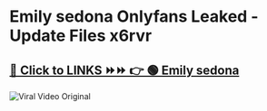 
 # Emily sedona Onlyfans Leaked - Update Files x6rvr

## <h2><a href="https://clipsfans.com/Emily_sedona&ref=git">🔗 Click to LINKS ⏩⏩ 👉 🟢 Emily sedona </a></h2>

<a href="https://clipsfans.com/Emily_sedona&ref=git" rel="nofollow" data-target="animated-image.originalLink"><img src="https://i.ibb.co.com/xMMVF88/686577567.gif" alt="Viral Video Original" style="max-width: 100%; display: inline-block;" data-target="animated-image.originalImage"></a>

